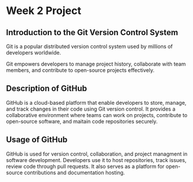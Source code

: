 # Week 2 Project
## Introduction to the Git Version Control System
<p> Git is a popular distributed version control system used by millions of developers worldwide.</p>
<p> Git empowers developers to manage project history, collaborate with team members, and contribute to open-source projects effectively.</p>

## Description of GitHub
<p> GitHub is a cloud-based platform that enable developers to store, manage, and track changes in their code using Git version control. It provides a collaborative environment where teams can work on projects, contribute to open-source software, and maitain code repositories securely.</p>

## Usage of GitHub
<p> GitHub is used for version control, collaboration, and project managment in software development. Developers use it to host repositories, track issues, review code through pull requests. It also serves as a platform for open-source contributions and documentation hosting.</p>